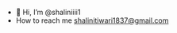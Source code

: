 - 👋 Hi, I’m @shaliniiii1
-  How to reach me shalinitiwari1837@gmail.com

<!---
shaliniiii1/shaliniiii1 is a ✨ special ✨ repository because its `README.md` (this file) appears on your GitHub profile.
You can click the Preview link to take a look at your changes.
--->
